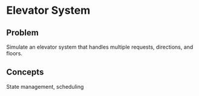 # Elevator System

## Problem
Simulate an elevator system that handles multiple requests, directions, and floors.

## Concepts
State management, scheduling
